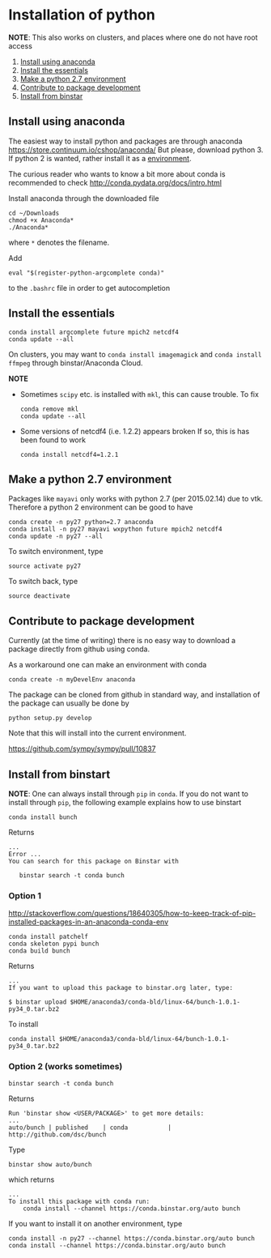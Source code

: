 # Installation of python

**NOTE**: This also works on clusters, and places where one do not have root
access

1. [Install using anaconda](#install-using-anaconda)
2. [Install the essentials](#install-the-essentials)
3. [Make a python 2.7 environment](#make-a-python-2.7-environment)
4. [Contribute to package development](#contribute-to-package-development)
5. [Install from binstar](#install-from-binstar)

## Install using anaconda
The easiest way to install python and packages are through anaconda
https://store.continuum.io/cshop/anaconda/
But please, download python 3. If python 2 is wanted, rather install it as a
[environment](make-a-python-2.7-environment).

The curious reader who wants to know a bit more about conda is recommended to
check http://conda.pydata.org/docs/intro.html

Install anaconda through the downloaded file
```
cd ~/Downloads
chmod +x Anaconda*
./Anaconda*
```
where `*` denotes the filename.

Add
```
eval "$(register-python-argcomplete conda)"
```
to the `.bashrc` file in order to get autocompletion

## Install the essentials
```
conda install argcomplete future mpich2 netcdf4
conda update --all
```
On clusters, you may want to `conda install imagemagick` and `conda install
ffmpeg` through binstar/Anaconda Cloud.

**NOTE**
* Sometimes `scipy` etc. is installed with `mkl`, this can cause trouble. To fix
  ```
  conda remove mkl
  conda update --all
  ```
* Some versions of netcdf4 (i.e. 1.2.2) appears broken
  If so, this is has been found to work
  ```
  conda install netcdf4=1.2.1
  ```

## Make a python 2.7 environment
Packages like `mayavi` only works with python 2.7 (per 2015.02.14) due to vtk.
Therefore a python 2 environment can be good to have
```
conda create -n py27 python=2.7 anaconda
conda install -n py27 mayavi wxpython future mpich2 netcdf4
conda update -n py27 --all
```
To switch environment, type
```
source activate py27
```
To switch back, type
```
source deactivate
```

## Contribute to package development
Currently (at the time of writing) there is no easy way to download a package
directly from github using conda.

As a workaround one can make an environment with conda

```
conda create -n myDevelEnv anaconda
```

The package can be cloned from github in standard way, and installation of the
package can usually be done by

```
python setup.py develop
```

Note that this will install into the current environment.

https://github.com/sympy/sympy/pull/10837

## Install from binstart
**NOTE**: One can always install through `pip` in `conda`.
If you do not want to install through `pip`, the following example explains how
to use binstart

```
conda install bunch
```
Returns
```
...
Error ...
You can search for this package on Binstar with

   binstar search -t conda bunch
```

### Option 1
http://stackoverflow.com/questions/18640305/how-to-keep-track-of-pip-installed-packages-in-an-anaconda-conda-env
```
conda install patchelf
conda skeleton pypi bunch
conda build bunch
```
Returns
```
...
If you want to upload this package to binstar.org later, type:

$ binstar upload $HOME/anaconda3/conda-bld/linux-64/bunch-1.0.1-py34_0.tar.bz2
```
To install
```
conda install $HOME/anaconda3/conda-bld/linux-64/bunch-1.0.1-py34_0.tar.bz2
```

### Option 2 (works sometimes)
```
binstar search -t conda bunch
```
Returns
```
Run 'binstar show <USER/PACKAGE>' to get more details:
...
auto/bunch | published    | conda           | http://github.com/dsc/bunch
```
Type
```
binstar show auto/bunch
```
which returns
```
...
To install this package with conda run:
    conda install --channel https://conda.binstar.org/auto bunch
```
If you want to install it on another environment, type
```
conda install -n py27 --channel https://conda.binstar.org/auto bunch
conda install --channel https://conda.binstar.org/auto bunch
```
